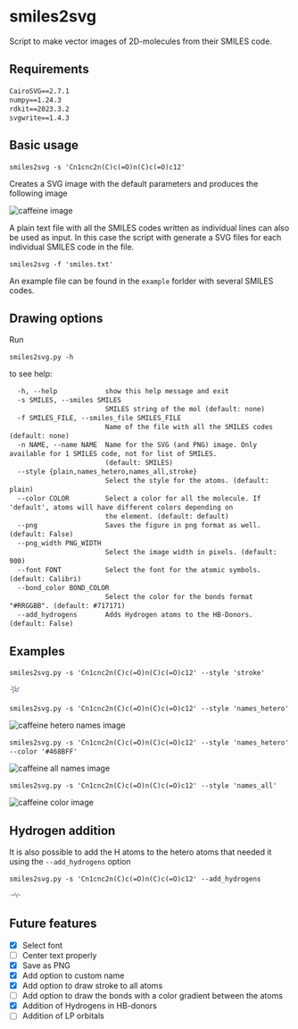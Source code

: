 # smiles2svg

Script to make vector images of 2D-molecules from their SMILES code.

## Requirements
```
CairoSVG==2.7.1
numpy==1.24.3
rdkit==2023.3.2
svgwrite==1.4.3
```

## Basic usage

```
smiles2svg -s 'Cn1cnc2n(C)c(=O)n(C)c(=O)c12' 
```

Creates a SVG image with the default parameters and produces the following image

![caffeine image](figures/caffeine_default.svg)

A plain text file with all the SMILES codes written as individual lines can also be used as input.
In this case the script with generate a SVG files for each individual SMILES code in the file.

```
smiles2svg -f 'smiles.txt'
```
An example file can be found in the `example` forlder with several SMILES codes.

## Drawing options

Run
```
smiles2svg.py -h
```
to see help:
```
  -h, --help            show this help message and exit
  -s SMILES, --smiles SMILES
                        SMILES string of the mol (default: none)
  -f SMILES_FILE, --smiles_file SMILES_FILE
                        Name of the file with all the SMILES codes (default: none)
  -n NAME, --name NAME  Name for the SVG (and PNG) image. Only available for 1 SMILES code, not for list of SMILES.
                        (default: SMILES)
  --style {plain,names_hetero,names_all,stroke}
                        Select the style for the atoms. (default: plain)
  --color COLOR         Select a color for all the molecule. If 'default', atoms will have different colors depending on
                        the element. (default: default)
  --png                 Saves the figure in png format as well. (default: False)
  --png_width PNG_WIDTH
                        Select the image width in pixels. (default: 900)
  --font FONT           Select the font for the atomic symbols. (default: Calibri)
  --bond_color BOND_COLOR
                        Select the color for the bonds format "#RRGGBB". (default: #717171)
  --add_hydrogens       Adds Hydrogen atoms to the HB-Donors. (default: False)
```

## Examples

```
smiles2svg.py -s 'Cn1cnc2n(C)c(=O)n(C)c(=O)c12' --style 'stroke'
```
![caffeine stroke image](figures/caffeine_stroke.svg)
```
smiles2svg.py -s 'Cn1cnc2n(C)c(=O)n(C)c(=O)c12' --style 'names_hetero'
```
![caffeine hetero names image](figures/caffeine_names_hetero.svg)
```
smiles2svg.py -s 'Cn1cnc2n(C)c(=O)n(C)c(=O)c12' --style 'names_hetero' --color '#468BFF'
```
![caffeine all names image](figures/caffeine_names_all.svg)
```
smiles2svg.py -s 'Cn1cnc2n(C)c(=O)n(C)c(=O)c12' --style 'names_all'
```
![caffeine color image](figures/caffeine_color.svg)
## Hydrogen addition
It is also possible to add the H atoms to the hetero atoms that needed it using the ```--add_hydrogens``` option
```
smiles2svg.py -s 'Cn1cnc2n(C)c(=O)n(C)c(=O)c12' --add_hydrogens
```
![add_hydrogens image](figures/add_hydrogens.svg)

## Future features
- [x] Select font
- [ ] Center text properly
- [x] Save as PNG
- [x] Add option to custom name
- [x] Add option to draw stroke to all atoms
- [ ] Add option to draw the bonds with a color gradient between the atoms
- [x] Addition of Hydrogens in HB-donors
- [ ] Addition of LP orbitals
